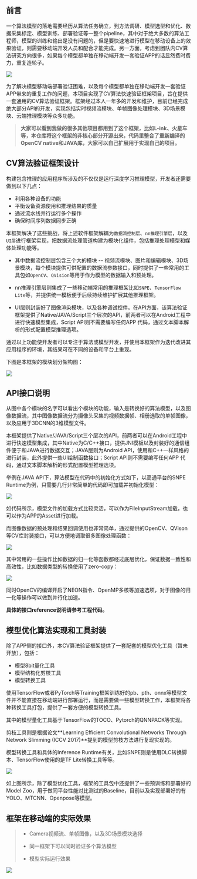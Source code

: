 ## 前言

一个算法模型的落地需要经历从算法任务确立，到方法调研、模型选型和优化、数据采集标定、模型训练、部署验证等一整个pipeline，其中对于绝大多数的算法工程师，模型的训练和输出是没有问题的，但是要快速地进行模型在移动设备上的效果验证，则需要移动端开发人员和配合才能完成。另一方面，考虑到团队内CV算法研究方向很多，如果每个模型都单独在移动端开发一套验证APP的话显然费时费力，重复造轮子。

![](img/1.jpg)

为了解决模型移动端部署验证困难，以及每个模型都单独在移动端开发一套验证APP带来的重复工作的问题，本项目实现了CV算法快速验证框架项目，旨在提供一套通用的CV算法验证框架。框架经过本人一年多的开发和维护，目前已经完成绝大部分API的开发，实现包括实时视频流模块、单帧图像处理模块、3D场景模块、云端推理模块等众多功能。

> **大家可以看到我做的很多其他项目都用到了这个框架，比如L-ink、火星车等，本仓库将这个框架的非核心部分开源出来，代码里整合了重新编译的OpenCV native和JAVA库，大家可以自己扩展用于实现自己的项目。**

## CV算法验证框架设计

构建包含推理的应用程序所涉及的不仅仅是运行深度学习推理模型，开发者还需要做到以下几点：

- 利用各种设备的功能
- 平衡设备资源使用和推理结果的质量
- 通过流水线并行运行多个操作
- 确保时间序列数据同步正确

本框架解决了这些挑战，将上述软件框架解耦为`数据流控制层`、`nn推理引擎层`，以及`UI层`进行框架实现，把数据流处理管道构建为模块化组件，包括推理处理模型和媒体处理功能等。

* 其中数据流控制层包含三个大的模块 -- 视频流模块、图片和编辑模块、3D场景模块，每个模块提供可供配置的数据流参数接口，同时提供了一些常用的工具包如`OpenCV`、`QVision`等用于作为模型的数据输入和预处理。

* nn推理引擎层则集成了一些移动端常用的推理框架比如`SNPE`、`TensorFlow Lite`等，并提供统一模板便于后续持续维护扩展其他推理框架。
* UI层则封装好了图像渲染模块，以及各种调试控件。在API方面，该算法验证框架提供了Native/JAVA/Script三个层次的API，前两者可以在Android工程中进行快速模型集成，Script API则不需要编写任何APP 代码，通过文本脚本解析的形式配置模型推理选项。

通过以上功能使开发者可以专注于算法或模型开发，并使用本框架作为迭代改进其应用程序的环境，其结果可在不同的设备和平台上重现。

下图是本框架的模块划分架构图：

![](img/2.jpg)

## API接口说明

从图中各个模块的名字可以看出个模块的功能，输入是转换好的算法模型，以及图像数据流，其中图像数据流分为摄像头采集的视频数据帧、相册选取的单帧图像，以及应用于3DCNN的3维模型文件。

本框架提供了Native/JAVA/Script三个层次的API，前两者可以在Android工程中进行快速模型集成，其中Native为C/C++接口，提供JNI模板以及封装好的通信组件便于和JAVA进行数据交互；JAVA层则为Android API，使用和C++一样风格的进行封装，此外提供一些UI绘制函数接口；Script API则不需要编写任何APP 代码，通过文本脚本解析的形式配置模型推理选项。

举例在JAVA API下，算法模型在代码中的初始化方式如下，以高通平台的SNPE Runtime为例，只需要几行非常简单的代码即可加载并初始化模型：

![](img/3.jpg)

如代码所示，模型文件的加载方式比较灵活，可以作为FileInputStream加载，也可以作为APP的Asset进行加载。

而图像数据的预处理和结果回调使用也非常简单，通过提供的OpenCV、QVison等CV库封装接口，可以方便地调取很多图像处理函数：

![](img/4.jpg)

其中常用的一些操作比如数据的归一化等函数都经过底层优化，保证数据一致性和高效性，比如数据类型的转换使用了zero-copy：

![](img/5.jpg)

同时OpenCV的编译开启了NEON指令、OpenMP多核等加速选项，对于图像的归一化等操作可以做到并行化加速。

**具体的接口reference说明请参考工程代码。**

## 模型优化算法实现和工具封装

除了APP侧的接口外，本CV算法验证框架提供了一套配套的模型优化工具（暂未开放），包括：

* 模型8bit量化工具
* 模型结构化剪枝工具
* 模型转换工具

使用TensorFlow或者PyTorch等Training框架训练好的pb、pth、onnx等模型文件并不能直接在移动端进行部署运行，而是需要做一些模型转换工作，本框架将各种转换工具打包，提供了一套方便的模型转换工具。

其中的模型量化工具基于TensorFlow的TOCO、Pytorch的QNNPACK等实现。

剪枝工具则是根据论文**Learning Efficient Convolutional Networks Through Network Slimming (ICCV 2017)**提到的模型剪枝方法进行复现实现的。

模型转换工具和具体的Inference Runtime有关，比如SNPE则是使用DLC转换脚本、TensorFlow使用的是TF Lite转换工具等等。

![](img/6.jpg)

如上图所示，除了模型优化工具，框架的工具包中还提供了一些预训练和部署好的Model Zoo，用于做同平台性能对比测试的Baseline，目前以及实现部署好的有YOLO、MTCNN、Openpose等模型。

## 框架在移动端的实际效果

> * Camera视频流、单帧图像，以及3D场景模块选择
>
> * 同一框架下可以同时验证多个算法模型
> * 模型实际运行效果

![](img/7.jpg)


